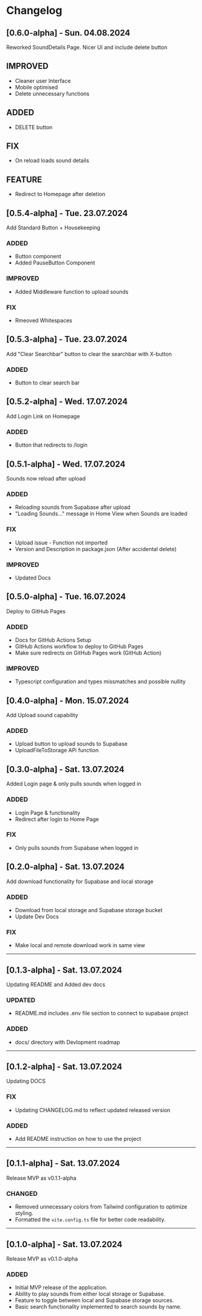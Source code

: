 # Changelog

## [0.6.0-alpha] - Sun. 04.08.2024

Reworked SoundDetails Page. Nicer UI and include delete button

## IMPROVED
- Cleaner user Interface
- Mobile optimised
- Delete unnecessary functions

## ADDED
- DELETE button

## FIX
- On reload loads sound details

## FEATURE
- Redirect to Homepage after deletion


## [0.5.4-alpha] - Tue. 23.07.2024

Add Standard Button + Housekeeping

### ADDED
- Button component
- Added PauseButton Component

### IMPROVED
- Added Middleware function to upload sounds

### FIX
- Rmeoved Whitespaces


## [0.5.3-alpha] - Tue. 23.07.2024

Add "Clear Searchbar" button to clear the searchbar with X-button

### ADDED
- Button to clear search bar

## [0.5.2-alpha] - Wed. 17.07.2024

Add Login Link on Homepage

### ADDED
- Button that redirects to /login

## [0.5.1-alpha] - Wed. 17.07.2024

Sounds now reload after upload

### ADDED
- Reloading sounds from Supabase after upload
- "Loading Sounds..." message in Home View when Sounds are loaded

### FIX
- Upload issue - Function not imported
- Version and Description in package.json (After accidental delete)

### IMPROVED
- Updated Docs

## [0.5.0-alpha] - Tue. 16.07.2024

Deploy to GitHub Pages

### ADDED
- Docs for GitHub Actions Setup
- GitHub Actions workflow to deploy to GitHub Pages
- Make sure redirects on GitHub Pages work (GitHub Action)

### IMPROVED
- Typescript configuration and types missmatches and possible nullity

## [0.4.0-alpha] - Mon. 15.07.2024

Add Upload sound capability

### ADDED
- Upload button to upload sounds to Supabase
- UploadFileToStorage APi function

## [0.3.0-alpha] - Sat. 13.07.2024

Added Login page & only pulls sounds when logged in

### ADDED
- Login Page & functionality
- Redirect after login to Home Page

### FIX
- Only pulls sounds from Supabase when logged in


## [0.2.0-alpha] - Sat. 13.07.2024

Add download functionality for Supabase and local storage

### ADDED
- Download from local storage and Supabase storage bucket
- Update Dev Docs

### FIX
- Make local and remote download work in same view

---

## [0.1.3-alpha] - Sat. 13.07.2024

Updating README and Added dev docs

### UPDATED
- README.md includes .env file section to connect to supabase project

### ADDED
- docs/ directory with Devlopment roadmap

---

## [0.1.2-alpha] - Sat. 13.07.2024

Updating DOCS

### FIX
- Updating CHANGELOG.md to reflect updated released version

### ADDED
- Add README instruction on how to use the project

---

## [0.1.1-alpha] - Sat. 13.07.2024

Release MVP as v0.1.1-alpha

### CHANGED
- Removed unnecessary colors from Tailwind configuration to optimize styling.
- Formatted the `vite.config.ts` file for better code readability.

---

## [0.1.0-alpha] - Sat. 13.07.2024

Release MVP as v0.1.0-alpha

### ADDED
- Initial MVP release of the application.
- Ability to play sounds from either local storage or Supabase.
- Feature to toggle between local and Supabase storage sources.
- Basic search functionality implemented to search sounds by name.